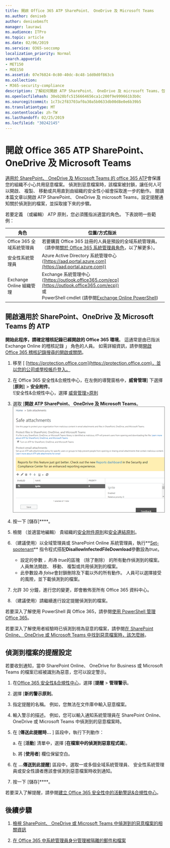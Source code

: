 ```yaml
---
title: 開啟 Office 365 ATP SharePoint、 OneDrive 及 Microsoft Teams
ms.author: deniseb
author: denisebmsft
manager: laurawi
ms.audience: ITPro
ms.topic: article
ms.date: 02/06/2019
ms.service: O365-seccomp
localization_priority: Normal
search.appverid:
- MET150
- MOE150
ms.assetid: 07e76024-0c80-40dc-8c48-1dd0d0f863cb
ms.collection:
- M365-security-compliance
description: 了解如何開啟 ATP SharePoint、 OneDrive 及 microsoft Teams，包括如何設定警示，偵測到的檔案。
ms.openlocfilehash: 30eb28bfc5156664656ca1c200f9e999661b3b0c
ms.sourcegitcommit: 1c73c2f83703af0a30a5b0633db00d8e0e6b39b5
ms.translationtype: MT
ms.contentlocale: zh-TW
ms.lasthandoff: 02/25/2019
ms.locfileid: "30242145"
---
```

# <a name="turn-on-office-365-atp-for-sharepoint-onedrive-and-microsoft-teams"></a>開啟 Office 365 ATP SharePoint、 OneDrive 及 Microsoft Teams

[適用於 SharePoint、 OneDrive 及 Microsoft Teams 的 office 365 ATP](atp-for-spo-odb-and-teams.md)會保護您的組織不小心共用惡意檔案。 偵測到惡意檔案時，該檔案被封鎖，讓任何人可以開啟、 複製、 移動或共用直到由組織的安全性小組會採取進一步的動作。 閱讀本篇文章以開啟 ATP SharePoint、 OneDrive 及 microsoft Teams，設定提醒通知關於偵測到的檔案，並採取接下來的步驟。 
  
若要定義 （或編輯） ATP 原則，您必須獲指派適當的角色。 下表說明一些範例：

|角色  |位置/方式指派  |
|---------|---------|
|Office 365 全域系統管理員 |若要購買 Office 365 註冊的人員是預設的全域系統管理員。 （請參閱[關於 Office 365 系統管理員角色](https://docs.microsoft.com/office365/admin/add-users/about-admin-roles)，以了解更多）。         |
|安全性系統管理員 |Azure Active Directory 系統管理中心 ([https://aad.portal.azure.com](https://aad.portal.azure.com))|
|Exchange Online 組織管理 |Exchange 系統管理中心 ([https://outlook.office365.com/ecp](https://outlook.office365.com/ecp)) <br>或 <br>  PowerShell cmdlet (請參閱[Exchange Online PowerShell](https://docs.microsoft.com/powershell/exchange/exchange-online/exchange-online-powershell?view=exchange-ps)) |
  
## <a name="turn-on-atp-for-sharepoint-onedrive-and-microsoft-teams"></a>開啟適用於 SharePoint、OneDrive 及 Microsoft Teams 的 ATP

**開始此程序，請確定稽核記錄已經開啟的 Office 365 環境**。 這通常是由已指派 Exchange Online 的稽核記錄 」 角色的人員。 如需詳細資訊，請參閱[開啟 Office 365 稽核記錄搜尋的開啟或關閉](turn-audit-log-search-on-or-off.md)。
  
1. 移至 [ [https://protection.office.com](https://protection.office.com)，並以您的公司或學校帳戶登入。
    
2. 在 Office 365 安全性&amp;合規性中心，在左側的導覽窗格中，**威脅管理**] 下選擇 [**原則**] \> **安全附件**。 <br/>![安全性&amp;合規性中心，選擇 [威脅管理\>原則](media/08849c91-f043-4cd1-a55e-d440c86442f2.png)
  
3. 選取 [**開啟 ATP SharePoint、 OneDrive 及 Microsoft Teams**。<br/>![開啟進階的威脅防護的 SharePoint Online、 商務用 OneDrive 和 Microsoft Teams](media/48cfaace-59cc-4e60-bf86-05ff6b99bdbf.png)
  
4. 按一下 [儲存]****。
    
5. 檢閱 （並適當地編輯） 貴組織的[安全附件原則](set-up-atp-safe-attachments-policies.md)和[安全連結原則](set-up-atp-safe-links-policies.md)。
    
6. （建議使用）以全域管理員或 SharePoint Online 系統管理員，執行**[Set-spotenant](https://docs.microsoft.com/powershell/module/sharepoint-online/Set-SPOTenant?view=sharepoint-ps)** 指令程式搭配**DisallowInfectedFileDownload**參數設為*true*。 <br/>
      - 設定的參數 *，則為 true*的區塊 （除了刪除） 的所有動作偵測到的檔案。 人員無法開啟、 移動、 複製或共用偵測到的檔案。
      - 此參數設*為 false*會封鎖刪除及下載以外的所有動作。 人員可以選擇接受的風險，並下載偵測到的檔案。  
   
7. 允許 30 分鐘，進行您的變更，即會散佈至所有 Office 365 資料中心。
    
8. （建議使用）請繼續進行設定提醒偵測到的檔案。
    
若要深入了解使用 PowerShell 與 Office 365，請參閱[使用 PowerShell 管理 Office 365](https://docs.microsoft.com/office365/enterprise/powershell/manage-office-365-with-office-365-powershell)。 

若要深入了解使用者經驗時已偵測到視為惡意的檔案，請參閱[在 SharePoint Online、 OneDrive 或 Microsoft Teams 中找到惡意檔案時，該怎麼辦](https://support.office.com/article/01e902ad-a903-4e0f-b093-1e1ac0c37ad2)。 
  
## <a name="set-up-alerts-for-detected-files"></a>偵測到檔案的提醒設定

若要收到通知，當中 SharePoint Online、 OneDrive for Business 或 Microsoft Teams 的檔案已經被識別為惡意，您可以設定警示。
  
1. 在[Office 365 安全性&amp;合規性中心](https://protection.office.com)，選擇 [**提醒** \> **管理警示**。
    
2. 選擇 [**新的警示原則**。
    
3. 指定提醒的名稱。 例如，您無法在文件庫中輸入惡意檔案。
    
4. 輸入警示的描述。 例如，您可以輸入通知系統管理員在 SharePoint Online、 OneDrive 或 Microsoft Teams 中偵測到的惡意檔案時。
    
5. 在 [**傳送此提醒時...** ] 區段中，執行下列動作： 
    
    a. 在 [**活動**] 清單中，選擇 [**在檔案中的偵測到惡意程式碼**]。
    
    b. 將 [**使用者**] 欄位保留空白。 
    
6. 在 **...傳送到此提醒**] 區段中，選取一或多個全域系統管理員、 安全性系統管理員或安全性讀者應該會偵測到惡意檔案時收到通知。 
    
7. 按一下 [儲存]****。
    
若要深入了解提醒，請參閱[建立 Office 365 安全性中的活動警訊&amp;合規性中心](create-activity-alerts.md)。 
  
## <a name="next-steps"></a>後續步驟

1. [檢視 SharePoint、 OneDrive 或 Microsoft Teams 中偵測到的惡意檔案的相關資訊](malicious-files-detected-in-spo-odb-or-teams.md)
    
2. [在 Office 365 中系統管理員身分管理被隔離的郵件和檔案](manage-quarantined-messages-and-files.md)
    

  

